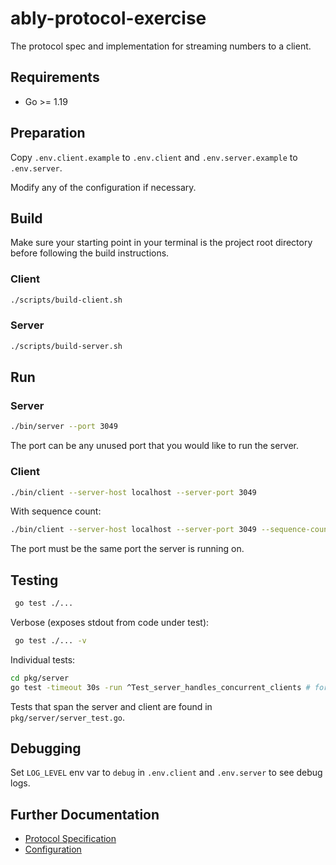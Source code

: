 # ably-protocol-exercise

The protocol spec and implementation for streaming numbers to a client.

## Requirements

- Go >= 1.19

## Preparation

Copy `.env.client.example` to `.env.client` and `.env.server.example` to `.env.server`.

Modify any of the configuration if necessary.

## Build

Make sure your starting point in your terminal is the project root directory before
following the build instructions.

### Client

```bash
./scripts/build-client.sh
```

### Server

```bash
./scripts/build-server.sh
```

## Run

### Server

```bash
./bin/server --port 3049
```

The port can be any unused port that you would like to run the server.

### Client

```bash
./bin/client --server-host localhost --server-port 3049
```

With sequence count:

```bash
./bin/client --server-host localhost --server-port 3049 --sequence-count 200
```

The port must be the same port the server is running on.

## Testing

```bash
 go test ./...
```

Verbose (exposes stdout from code under test):

```bash
 go test ./... -v
```

Individual tests:

```bash
cd pkg/server
go test -timeout 30s -run ^Test_server_handles_concurrent_clients # for example, you can pick any of the test function names.
```

Tests that span the server and client are found in `pkg/server/server_test.go`.

## Debugging

Set `LOG_LEVEL` env var to `debug` in `.env.client` and `.env.server` to see debug logs.

## Further Documentation

- [Protocol Specification](/PROTOCOL.md)
- [Configuration](/CONFIG.md)
